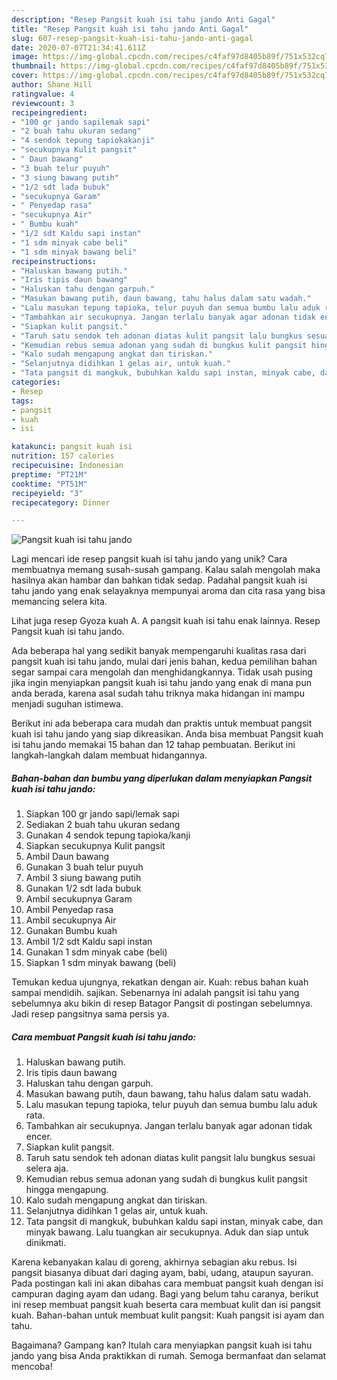 ```yaml
---
description: "Resep Pangsit kuah isi tahu jando Anti Gagal"
title: "Resep Pangsit kuah isi tahu jando Anti Gagal"
slug: 607-resep-pangsit-kuah-isi-tahu-jando-anti-gagal
date: 2020-07-07T21:34:41.611Z
image: https://img-global.cpcdn.com/recipes/c4faf97d8405b89f/751x532cq70/pangsit-kuah-isi-tahu-jando-foto-resep-utama.jpg
thumbnail: https://img-global.cpcdn.com/recipes/c4faf97d8405b89f/751x532cq70/pangsit-kuah-isi-tahu-jando-foto-resep-utama.jpg
cover: https://img-global.cpcdn.com/recipes/c4faf97d8405b89f/751x532cq70/pangsit-kuah-isi-tahu-jando-foto-resep-utama.jpg
author: Shane Hill
ratingvalue: 4
reviewcount: 3
recipeingredient:
- "100 gr jando sapilemak sapi"
- "2 buah tahu ukuran sedang"
- "4 sendok tepung tapiokakanji"
- "secukupnya Kulit pangsit"
- " Daun bawang"
- "3 buah telur puyuh"
- "3 siung bawang putih"
- "1/2 sdt lada bubuk"
- "secukupnya Garam"
- " Penyedap rasa"
- "secukupnya Air"
- " Bumbu kuah"
- "1/2 sdt Kaldu sapi instan"
- "1 sdm minyak cabe beli"
- "1 sdm minyak bawang beli"
recipeinstructions:
- "Haluskan bawang putih."
- "Iris tipis daun bawang"
- "Haluskan tahu dengan garpuh."
- "Masukan bawang putih, daun bawang, tahu halus dalam satu wadah."
- "Lalu masukan tepung tapioka, telur puyuh dan semua bumbu lalu aduk rata."
- "Tambahkan air secukupnya. Jangan terlalu banyak agar adonan tidak encer."
- "Siapkan kulit pangsit."
- "Taruh satu sendok teh adonan diatas kulit pangsit lalu bungkus sesuai selera aja."
- "Kemudian rebus semua adonan yang sudah di bungkus kulit pangsit hingga mengapung."
- "Kalo sudah mengapung angkat dan tiriskan."
- "Selanjutnya didihkan 1 gelas air, untuk kuah."
- "Tata pangsit di mangkuk, bubuhkan kaldu sapi instan, minyak cabe, dan minyak bawang. Lalu tuangkan air secukupnya. Aduk dan siap untuk dinikmati."
categories:
- Resep
tags:
- pangsit
- kuah
- isi

katakunci: pangsit kuah isi 
nutrition: 157 calories
recipecuisine: Indonesian
preptime: "PT21M"
cooktime: "PT51M"
recipeyield: "3"
recipecategory: Dinner

---
```



![Pangsit kuah isi tahu jando](https://img-global.cpcdn.com/recipes/c4faf97d8405b89f/751x532cq70/pangsit-kuah-isi-tahu-jando-foto-resep-utama.jpg)

Lagi mencari ide resep pangsit kuah isi tahu jando yang unik? Cara membuatnya memang susah-susah gampang. Kalau salah mengolah maka hasilnya akan hambar dan bahkan tidak sedap. Padahal pangsit kuah isi tahu jando yang enak selayaknya mempunyai aroma dan cita rasa yang bisa memancing selera kita.

Lihat juga resep Gyoza kuah A. A pangsit kuah isi tahu enak lainnya. Resep Pangsit kuah isi tahu jando.

Ada beberapa hal yang sedikit banyak mempengaruhi kualitas rasa dari pangsit kuah isi tahu jando, mulai dari jenis bahan, kedua pemilihan bahan segar sampai cara mengolah dan menghidangkannya. Tidak usah pusing jika ingin menyiapkan pangsit kuah isi tahu jando yang enak di mana pun anda berada, karena asal sudah tahu triknya maka hidangan ini mampu menjadi suguhan istimewa.


Berikut ini ada beberapa cara mudah dan praktis untuk membuat pangsit kuah isi tahu jando yang siap dikreasikan. Anda bisa membuat Pangsit kuah isi tahu jando memakai 15 bahan dan 12 tahap pembuatan. Berikut ini langkah-langkah dalam membuat hidangannya.

<!--inarticleads1-->

##### Bahan-bahan dan bumbu yang diperlukan dalam menyiapkan Pangsit kuah isi tahu jando:

1. Siapkan 100 gr jando sapi/lemak sapi
1. Sediakan 2 buah tahu ukuran sedang
1. Gunakan 4 sendok tepung tapioka/kanji
1. Siapkan secukupnya Kulit pangsit
1. Ambil  Daun bawang
1. Gunakan 3 buah telur puyuh
1. Ambil 3 siung bawang putih
1. Gunakan 1/2 sdt lada bubuk
1. Ambil secukupnya Garam
1. Ambil  Penyedap rasa
1. Ambil secukupnya Air
1. Gunakan  Bumbu kuah
1. Ambil 1/2 sdt Kaldu sapi instan
1. Gunakan 1 sdm minyak cabe (beli)
1. Siapkan 1 sdm minyak bawang (beli)


Temukan kedua ujungnya, rekatkan dengan air. Kuah: rebus bahan kuah sampai mendidih. sajikan. Sebenarnya ini adalah pangsit isi tahu yang sebelumnya aku bikin di resep Batagor Pangsit di postingan sebelumnya. Jadi resep pangsitnya sama persis ya. 

<!--inarticleads2-->

##### Cara membuat Pangsit kuah isi tahu jando:

1. Haluskan bawang putih.
1. Iris tipis daun bawang
1. Haluskan tahu dengan garpuh.
1. Masukan bawang putih, daun bawang, tahu halus dalam satu wadah.
1. Lalu masukan tepung tapioka, telur puyuh dan semua bumbu lalu aduk rata.
1. Tambahkan air secukupnya. Jangan terlalu banyak agar adonan tidak encer.
1. Siapkan kulit pangsit.
1. Taruh satu sendok teh adonan diatas kulit pangsit lalu bungkus sesuai selera aja.
1. Kemudian rebus semua adonan yang sudah di bungkus kulit pangsit hingga mengapung.
1. Kalo sudah mengapung angkat dan tiriskan.
1. Selanjutnya didihkan 1 gelas air, untuk kuah.
1. Tata pangsit di mangkuk, bubuhkan kaldu sapi instan, minyak cabe, dan minyak bawang. Lalu tuangkan air secukupnya. Aduk dan siap untuk dinikmati.


Karena kebanyakan kalau di goreng, akhirnya sebagian aku rebus. Isi pangsit biasanya dibuat dari daging ayam, babi, udang, ataupun sayuran. Pada postingan kali ini akan dibahas cara membuat pangsit kuah dengan isi campuran daging ayam dan udang. Bagi yang belum tahu caranya, berikut ini resep membuat pangsit kuah beserta cara membuat kulit dan isi pangsit kuah. Bahan-bahan untuk membuat kulit pangsit: Kuah pangsit isi ayam dan tahu. 

Bagaimana? Gampang kan? Itulah cara menyiapkan pangsit kuah isi tahu jando yang bisa Anda praktikkan di rumah. Semoga bermanfaat dan selamat mencoba!
